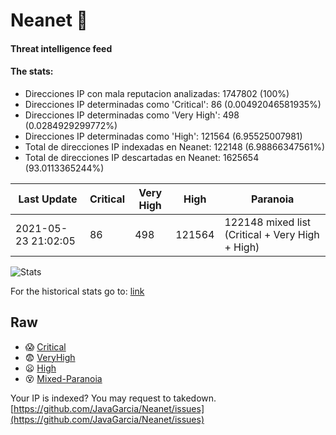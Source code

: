 # Neanet :hocho:
#### Threat intelligence feed
#### The stats:

- Direcciones IP con mala reputacion analizadas: 1747802 (100%)
- Direcciones IP determinadas como 'Critical':  86 (0.00492046581935%)
- Direcciones IP determinadas como 'Very High':  498 (0.0284929299772%)
- Direcciones IP determinadas como 'High':  121564 (6.95525007981)
- Total de direcciones IP indexadas en Neanet:  122148 (6.98866347561%)
- Total de direcciones IP descartadas en Neanet:  1625654 (93.0113365244%)

| Last Update | Critical | Very High | High | Paranoia |
| --- | --- | --- | --- | --- |
| 2021-05-23 21:02:05 | 86 | 498 | 121564 | 122148 mixed list (Critical + Very High + High)|

![Stats](https://docs.google.com/spreadsheets/d/e/2PACX-1vSnaNMIXVabIpDJjufMlzH7poXnshF3mgd8Is1g9ytUEzVsP5my4Trn8f-xkoLLQ38xpL3HtmUexLo6/pubchart?oid=501124687&format=image)

For the historical stats go to: [link](/stats.csv)
## Raw
- :scream: [Critical](https://raw.githubusercontent.com/JavaGarcia/Neanet/master/blacklists/neanet_critical.txt)
- :fearful: [VeryHigh](https://raw.githubusercontent.com/JavaGarcia/Neanet/master/blacklists/neanet_veryHigh.txtt)
- :frowning: [High](https://raw.githubusercontent.com/JavaGarcia/Neanet/master/blacklists/neanet_high.txt)
- :dizzy_face: [Mixed-Paranoia](https://raw.githubusercontent.com/JavaGarcia/Neanet/master/blacklists/neanet_all.txt)


Your IP is indexed? You may request to takedown. [https://github.com/JavaGarcia/Neanet/issues](https://github.com/JavaGarcia/Neanet/issues)










































































































































































































































































































































































































































































































































































































































































































































































































































































































































































































































































































































































































































































































































































































































































































































































































































































































































































































































































































































































































































































































































































































































































































































































































































































































































































































































































































































































































































































































































































































































































































































































































































































































































































































































































































































































































































































































































































































































































































































































































































































































































































































































































































































































































































































































































































































































































































































































































































































































































































































































































































































































































































































































































































































































































































































































































































































































































































































































































































































































































































































































































































































































































































































































































































































































































































































































































































































































